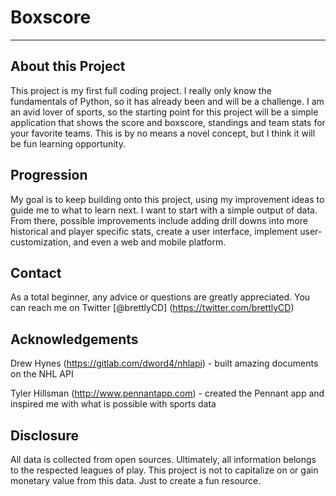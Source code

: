 # Boxscore

---

## About this Project

This project is my first full coding project. I really only know the
fundamentals of Python, so it has already been and will be a challenge.
I am an avid lover of sports, so the starting point for this project will be
a simple application that shows the score and boxscore, standings and team
stats for your favorite teams. This is by no means a novel concept, but I
think it will be fun learning opportunity.

## Progression

My goal is to keep building onto this project, using my improvement ideas to
guide me to what to learn next. I want to start with a simple output of data.
From there, possible improvements include adding drill downs into more
historical and player specific stats, create a user interface, implement
user-customization, and even a web and mobile platform.

## Contact

As a total beginner, any advice or questions are greatly appreciated. You can
reach me on Twitter [@brettlyCD] (https://twitter.com/brettlyCD)

## Acknowledgements

Drew Hynes (https://gitlab.com/dword4/nhlapi) - built amazing documents on the
NHL API

Tyler Hillsman (http://www.pennantapp.com) - created the Pennant app and
inspired me with what is possible with sports data

## Disclosure

All data is collected from open sources. Ultimately, all information belongs to the respected leagues of play. This project is not to capitalize on or gain monetary value from this data. Just to create a fun resource.
